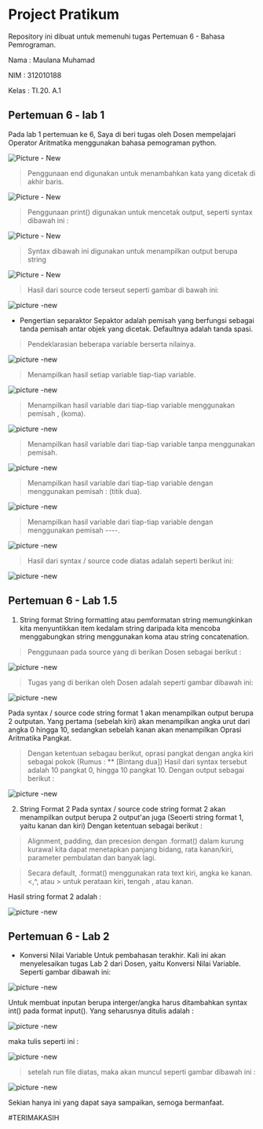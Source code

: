 # Project Pratikum
Repository ini dibuat untuk memenuhi tugas Pertemuan 6 - Bahasa Pemrograman.

Nama    : Maulana Muhamad

NIM     : 312010188

Kelas   : TI.20. A.1

## Pertemuan 6 - lab 1
Pada lab 1 pertemuan ke 6, Saya di beri tugas oleh Dosen  mempelajari Operator Aritmatika menggunakan bahasa pemograman python. <br>

![Picture - New](pict/gambar-1.PNG)

> Penggunaan end digunakan untuk menambahkan kata yang dicetak di akhir baris.<br>

![Picture - New](pict/gambar-2.PNG)

 > Penggunaan print() digunakan untuk mencetak output, seperti syntax dibawah ini :<br>

![Picture - New](pict/pict-1.png)

 > Syntax dibawah ini digunakan untuk menampilkan output berupa string<br>

![Picture - New](pict/pict-2.png)

 > Hasil dari source code terseut seperti gambar di bawah ini:

![picture -new](pict/pict-3.png)

* Pengertian separaktor Sepaktor adalah pemisah yang berfungsi sebagai tanda pemisah antar objek yang dicetak. Defaultnya adalah tanda spasi.

> Pendeklarasian beberapa variable berserta nilainya.

![picture -new](pict/pict-4.png)

> Menampilkan hasil setiap variable tiap-tiap variable.<br>

![picture -new](pict/pict-5.png)

> Menampilkan hasil variable dari tiap-tiap variable menggunakan pemisah , (koma).<br>

![picture -new](pict/pict-6.png)

> Menampilkan hasil variable dari tiap-tiap variable tanpa menggunakan pemisah.<br>

![picture -new](pict/pict-7.png)

> Menampilkan hasil variable dari tiap-tiap variable dengan menggunakan pemisah : (titik dua).<br>

![picture -new](pict/pict-8.png)

>Menampilkan hasil variable dari tiap-tiap variable dengan menggunakan pemisah ----.<br>

![picture -new](pict/pict-9.png)

>Hasil dari syntax / source code diatas adalah seperti berikut ini:<br>

![picture -new](pict/pict-10.png)

## Pertemuan 6 - Lab 1.5

1. String format
String formatting atau pemformatan string memungkinkan kita menyuntikkan item kedalam string daripada kita mencoba menggabungkan string menggunakan koma atau string concatenation.<br>

> Penggunaan pada source yang di berikan Dosen sebagai berikut :

![picture -new](pict/pict-11.png)

> Tugas yang di berikan oleh Dosen adalah seperti gambar dibawah ini: 

![picture -new](pict/pict-12.png)

Pada syntax / source code string format 1 akan menampilkan output berupa 2 outputan.
Yang pertama (sebelah kiri) akan menampilkan angka urut dari angka 0 hingga 10, sedangkan sebelah kanan akan menampilkan Oprasi Aritmatika Pangkat.

> Dengan ketentuan sebagau berikut, oprasi pangkat dengan angka kiri sebagai pokok (Rumus : ** [Bintang dua])
Hasil dari syntax tersebut adalah 10 pangkat 0, hingga 10 pangkat 10. Dengan output sebagai berikut :

![picture -new](pict/pict-13.png)

2. String Format 2
   Pada syntax / source code string format 2 akan menampilkan output berupa 2 output'an juga (Seoerti string format 1, yaitu kanan dan kiri)
    Dengan ketentuan sebagai berikut :

> Alignment, padding, dan precesion dengan .format() dalam kurung kurawal kita dapat menetapkan panjang bidang, rata kanan/kiri, parameter pembulatan dan banyak lagi.

>Secara default, .format() menggunakan rata text kiri, angka ke kanan. <,^, atau > untuk perataan kiri, tengah , atau kanan.

Hasil string format 2 adalah :

![picture -new](pict/pict-14.png)

## Pertemuan 6 - Lab 2

* Konversi Nilai Variable Untuk pembahasan terakhir. 
Kali ini akan menyelesaikan tugas Lab 2 dari Dosen, yaitu Konversi Nilai Variable. Seperti gambar dibawah ini:

![picture -new](pict/pict-15.png)

Untuk membuat inputan berupa interger/angka harus ditambahkan syntax int() pada format input(). Yang seharusnya ditulis adalah :

![picture -new](pict/pict-16.png)

maka tulis seperti ini :

![picture -new](pict/pict-17.png)

> setelah run file diatas, maka akan muncul seperti gambar dibawah ini :

![picture -new](pict/pict-18.png)

Sekian hanya ini yang dapat saya sampaikan, semoga bermanfaat.

#TERIMAKASIH